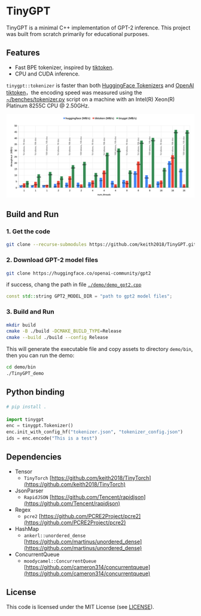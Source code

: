 # TinyGPT
TinyGPT is a minimal C++ implementation of GPT-2 inference. This project was built from scratch primarily for educational purposes.

## Features

- Fast BPE tokenizer, inspired by [tiktoken](https://github.com/openai/tiktoken).
- CPU and CUDA inference.

`tinygpt::tokenizer` is faster than both [HuggingFace Tokenizers](https://github.com/huggingface/tokenizers) and [OpenAI tiktoken](https://github.com/openai/tiktoken)，the encoding speed was measured using the [~/benches/tokenizer.py](https://github.com/keith2018/TinyGPT/blob/main/benches/tokenizer.py) script on a machine with an Intel(R) Xeon(R) Platinum 8255C CPU @ 2.50GHz.

![](docs/bench.png)

## Build and Run

### 1. Get the code

```bash
git clone --recurse-submodules https://github.com/keith2018/TinyGPT.git
```

### 2. Download GPT-2 model files
    
```bash
git clone https://huggingface.co/openai-community/gpt2
```
if success, chang the path in file [`./demo/demo_gpt2.cpp`](https://github.com/keith2018/TinyGPT/blob/main/demo/demo_gpt2.cpp)

```cpp
const std::string GPT2_MODEL_DIR = "path to gpt2 model files";
```

### 3. Build and Run

```bash
mkdir build
cmake -B ./build -DCMAKE_BUILD_TYPE=Release
cmake --build ./build --config Release
```

This will generate the executable file and copy assets to directory `demo/bin`, then you can run the demo:

```bash
cd demo/bin
./TinyGPT_demo
```

## Python binding

```python
# pip install .

import tinygpt
enc = tinygpt.Tokenizer()
enc.init_with_config_hf("tokenizer.json", "tokenizer_config.json")
ids = enc.encode("This is a test")
```

## Dependencies

- Tensor
  - `TinyTorch` [https://github.com/keith2018/TinyTorch](https://github.com/keith2018/TinyTorch)
- JsonParser
  - `RapidJSON` [https://github.com/Tencent/rapidjson](https://github.com/Tencent/rapidjson)
- Regex
  - `pcre2` [https://github.com/PCRE2Project/pcre2](https://github.com/PCRE2Project/pcre2)
- HashMap
  - `ankerl::unordered_dense` [https://github.com/martinus/unordered_dense](https://github.com/martinus/unordered_dense)
- ConcurrentQueue
  - `moodycamel::ConcurrentQueue` [https://github.com/cameron314/concurrentqueue](https://github.com/cameron314/concurrentqueue)

## License

This code is licensed under the MIT License (see [LICENSE](LICENSE)).
